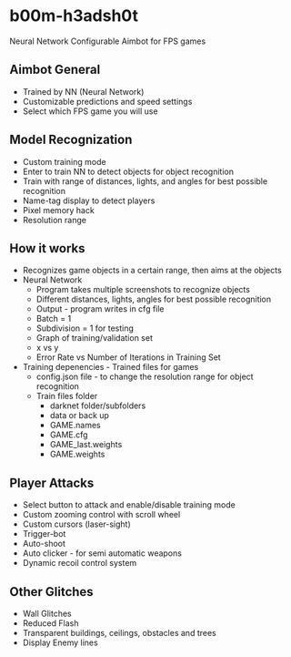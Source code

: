 # b00m-h3adsh0t
Neural Network Configurable Aimbot for FPS games

## Aimbot General
* Trained by NN (Neural Network)
* Customizable predictions and speed settings 
* Select which FPS game you will use


## Model Recognization 
* Custom training mode 
* Enter to train NN to detect objects for object recognition 
* Train with range of distances, lights, and angles for best possible recognition
* Name-tag display to detect players 
* Pixel memory hack
* Resolution range 


## How it works 
* Recognizes game objects in a certain range, then aims at the objects
* Neural Network 
    * Program takes multiple screenshots to recognize objects 
    * Different distances, lights, angles for best possible recognition 
    * Output - program writes in cfg file 
    * Batch = 1
    * Subdivision = 1 for testing 
    * Graph of training/validation set 
    * x vs y 
    * Error Rate vs Number of Iterations in Training Set 
* Training depenencies - Trained files for games
    * config.json file - to change the resolution range for object recognition  
    * Train files folder
      * darknet folder/subfolders 
      * data or back up
      * GAME.names
      * GAME.cfg
      * GAME_last.weights 
      * GAME.weights

## Player Attacks 
* Select button to attack and enable/disable training mode 
* Custom zooming control with scroll wheel 
* Custom cursors (laser-sight)
* Trigger-bot
* Auto-shoot
* Auto clicker - for semi automatic weapons 
* Dynamic recoil control system 

## Other Glitches 
* Wall Glitches
* Reduced Flash 
* Transparent buildings, ceilings, obstacles and trees
* Display Enemy lines 
